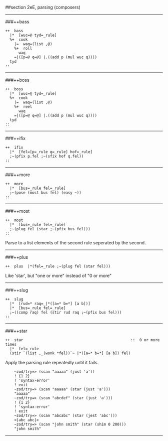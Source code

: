 ##section 2eE, parsing (composers)

---

###++bass

```
++  bass
  |*  [wuc=@ tyd=_rule]
  %+  cook
    |=  waq=(list ,@)
    %+  roll
      waq
    =|([p=@ q=@] |.((add p (mul wuc q))))
  tyd
::
```

---

###++boss

```
++  boss
  |*  [wuc=@ tyd=_rule]
  %+  cook
    |=  waq=(list ,@)
    %+  reel
      waq
    =|([p=@ q=@] |.((add p (mul wuc q))))
  tyd
::
```

---

###++ifix

```
++  ifix
  |*  [fel=[p=_rule q=_rule] hof=_rule]
  ;~(pfix p.fel ;~(sfix hof q.fel))
::
```
        
---
        
###++more

```
++  more
  |*  [bus=_rule fel=_rule]
  ;~(pose (most bus fel) (easy ~))
::
```

---

###++most

```
++  most
  |*  [bus=_rule fel=_rule]
  ;~(plug fel (star ;~(pfix bus fel)))
::
```

Parse to a list elements of the second rule seperated by the second.

---
        
###++plus  

```
++  plus  |*(fel=_rule ;~(plug fel (star fel)))
```

Like 'star', but "one or more" instead of "0 or more"

---
        
###++slug

```
++  slug
  |*  [rud=* raq=_|*([a=* b=*] [a b])]
  |*  [bus=_rule fel=_rule]
  ;~((comp raq) fel (stir rud raq ;~(pfix bus fel)))
::
```

---
        
###++star

```
++  star                                                ::  0 or more times
  |*  fel=_rule
  (stir `(list ,_(wonk *fel))`~ |*([a=* b=*] [a b]) fel)
```

Apply the parsing rule repeatedly until it fails.


        ~zod/try=> (scan "aaaaa" (just 'a'))
        ! {1 2}
        ! 'syntax-error'
        ! exit
        ~zod/try=> (scan "aaaaa" (star (just 'a')))
        "aaaaa"
        ~zod/try=> (scan "abcdef" (star (just 'a')))
        ! {1 2}
        ! 'syntax-error'
        ! exit
        ~zod/try=> (scan "abcabc" (star (jest 'abc')))
        <|abc abc|>
        ~zod/try=> (scan "john smith" (star (shim 0 200)))
        "john smith"

---



